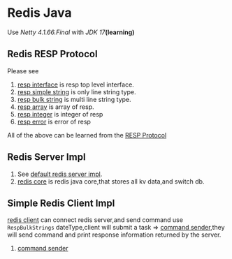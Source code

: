 # Redis Java

Use _Netty 4.1.66.Final_ with _JDK 17_**(learning)**

## Redis RESP Protocol

Please see

1. [resp interface](/src/main/java/like/redis/protocal/Resp.java) is resp top level interface.
2. [resp simple string](/src/main/java/like/redis/protocal/RespSimpleStrings.java) is only line string type.
3. [resp bulk string](/src/main/java/like/redis/protocal/RespBulkStrings.java) is multi line string type.
4. [resp array](/src/main/java/like/redis/protocal/RespArrays.java) is array of resp.
5. [resp integer](/src/main/java/like/redis/protocal/RespIntegers.java) is integer of resp
6. [resp error](/src/main/java/like/redis/protocal/RespErrors.java) is error of resp

All of the above can be learned from the [RESP Protocol](https://www.redis.com.cn/topics/protocol.html)

## Redis Server Impl

1. See [default redis server impl](/src/main/java/like/redis/LikeRedisServer.java).
2. [redis core](/src/main/java/like/redis/server/RedisCoreImpl.java) is redis java core,that stores all kv data,and
   switch db.

## Simple Redis Client Impl

[redis client](/src/main/java/like/redis/client/RedisClient.java) can connect redis server,and send command
use `RespBulkStrings` dateType,client will submit a task
=> [command sender](/src/main/java/like/redis/client/CommandSender.java),they will send command and print response
information returned by the server.

1. [command sender](/src/main/java/like/redis/client/CommandSender.java#run)
